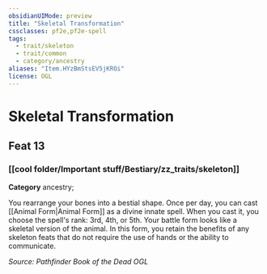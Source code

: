 ```yaml
---
obsidianUIMode: preview
title: "Skeletal Transformation"
cssclasses: pf2e,pf2e-spell
tags:
  - trait/skeleton
  - trait/common
  - category/ancestry
aliases: "Item.HYzBmStsEV5jKROi"
license: OGL
---
```

# Skeletal Transformation
## Feat 13
### [[cool folder/Important stuff/Bestiary/zz_traits/skeleton]]

**Category** ancestry; 




You rearrange your bones into a bestial shape. Once per day, you can cast [[Animal Form|Animal Form]] as a divine innate spell. When you cast it, you choose the spell's rank: 3rd, 4th, or 5th. Your battle form looks like a skeletal version of the animal. In this form, you retain the benefits of any skeleton feats that do not require the use of hands or the ability to communicate.

*Source: Pathfinder Book of the Dead*
*OGL*